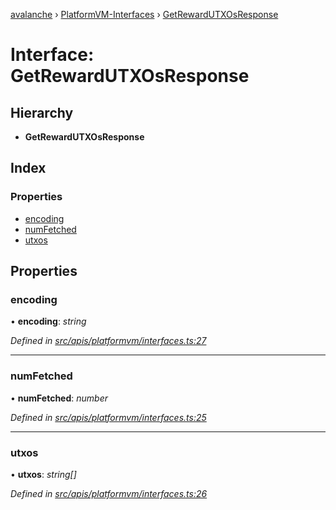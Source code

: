 [avalanche](../README.md) › [PlatformVM-Interfaces](../modules/platformvm_interfaces.md) › [GetRewardUTXOsResponse](platformvm_interfaces.getrewardutxosresponse.md)

# Interface: GetRewardUTXOsResponse

## Hierarchy

* **GetRewardUTXOsResponse**

## Index

### Properties

* [encoding](platformvm_interfaces.getrewardutxosresponse.md#encoding)
* [numFetched](platformvm_interfaces.getrewardutxosresponse.md#numfetched)
* [utxos](platformvm_interfaces.getrewardutxosresponse.md#utxos)

## Properties

###  encoding

• **encoding**: *string*

*Defined in [src/apis/platformvm/interfaces.ts:27](https://github.com/ava-labs/avalanchejs/blob/8c220c6/src/apis/platformvm/interfaces.ts#L27)*

___

###  numFetched

• **numFetched**: *number*

*Defined in [src/apis/platformvm/interfaces.ts:25](https://github.com/ava-labs/avalanchejs/blob/8c220c6/src/apis/platformvm/interfaces.ts#L25)*

___

###  utxos

• **utxos**: *string[]*

*Defined in [src/apis/platformvm/interfaces.ts:26](https://github.com/ava-labs/avalanchejs/blob/8c220c6/src/apis/platformvm/interfaces.ts#L26)*
